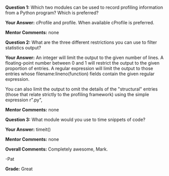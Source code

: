 ﻿**Question 1:**
Which two modules can be used to record profiling information from a Python program? Which is preferred?

**Your Answer:**
cProfile and profile. When available cProfile is preferred.

**Mentor Comments:**
none

**Question 2:**
What are the three different restrictions you can use to filter statistics output?

**Your Answer:**
An integer will limit the output to the given number of lines.
A floating-point number between 0 and 1 will restrict the output to the given proportion of entries.
A regular expression will limit the output to those entries whose filename:lineno(function) fields contain the given regular expression.

You can also limit the output to omit the details of the "structural" entries (those that relate strictly to the profiling framework) using the simple expression r"\.py", 

**Mentor Comments:**
none

**Question 3:**
What module would you use to time snippets of code?

**Your Answer:**
timeit()

**Mentor Comments:**
none

**Overall Comments:**
Completely awesome, Mark.

-Pat

**Grade:**
Great
